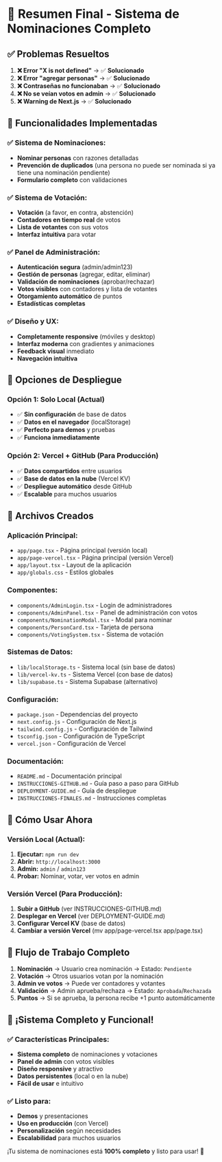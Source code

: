 # 🎉 **Resumen Final - Sistema de Nominaciones Completo**

## ✅ **Problemas Resueltos**

1. **❌ Error "X is not defined"** → ✅ **Solucionado**
2. **❌ Error "agregar personas"** → ✅ **Solucionado**
3. **❌ Contraseñas no funcionaban** → ✅ **Solucionado**
4. **❌ No se veían votos en admin** → ✅ **Solucionado**
5. **❌ Warning de Next.js** → ✅ **Solucionado**

## 🎯 **Funcionalidades Implementadas**

### **✅ Sistema de Nominaciones:**
- **Nominar personas** con razones detalladas
- **Prevención de duplicados** (una persona no puede ser nominada si ya tiene una nominación pendiente)
- **Formulario completo** con validaciones

### **✅ Sistema de Votación:**
- **Votación** (a favor, en contra, abstención)
- **Contadores en tiempo real** de votos
- **Lista de votantes** con sus votos
- **Interfaz intuitiva** para votar

### **✅ Panel de Administración:**
- **Autenticación segura** (admin/admin123)
- **Gestión de personas** (agregar, editar, eliminar)
- **Validación de nominaciones** (aprobar/rechazar)
- **Votos visibles** con contadores y lista de votantes
- **Otorgamiento automático** de puntos
- **Estadísticas completas**

### **✅ Diseño y UX:**
- **Completamente responsive** (móviles y desktop)
- **Interfaz moderna** con gradientes y animaciones
- **Feedback visual** inmediato
- **Navegación intuitiva**

## 🚀 **Opciones de Despliegue**

### **Opción 1: Solo Local (Actual)**
- ✅ **Sin configuración** de base de datos
- ✅ **Datos en el navegador** (localStorage)
- ✅ **Perfecto para demos** y pruebas
- ✅ **Funciona inmediatamente**

### **Opción 2: Vercel + GitHub (Para Producción)**
- ✅ **Datos compartidos** entre usuarios
- ✅ **Base de datos en la nube** (Vercel KV)
- ✅ **Despliegue automático** desde GitHub
- ✅ **Escalable** para muchos usuarios

## 📁 **Archivos Creados**

### **Aplicación Principal:**
- `app/page.tsx` - Página principal (versión local)
- `app/page-vercel.tsx` - Página principal (versión Vercel)
- `app/layout.tsx` - Layout de la aplicación
- `app/globals.css` - Estilos globales

### **Componentes:**
- `components/AdminLogin.tsx` - Login de administradores
- `components/AdminPanel.tsx` - Panel de administración con votos
- `components/NominationModal.tsx` - Modal para nominar
- `components/PersonCard.tsx` - Tarjeta de persona
- `components/VotingSystem.tsx` - Sistema de votación

### **Sistemas de Datos:**
- `lib/localStorage.ts` - Sistema local (sin base de datos)
- `lib/vercel-kv.ts` - Sistema Vercel (con base de datos)
- `lib/supabase.ts` - Sistema Supabase (alternativo)

### **Configuración:**
- `package.json` - Dependencias del proyecto
- `next.config.js` - Configuración de Next.js
- `tailwind.config.js` - Configuración de Tailwind
- `tsconfig.json` - Configuración de TypeScript
- `vercel.json` - Configuración de Vercel

### **Documentación:**
- `README.md` - Documentación principal
- `INSTRUCCIONES-GITHUB.md` - Guía paso a paso para GitHub
- `DEPLOYMENT-GUIDE.md` - Guía de despliegue
- `INSTRUCCIONES-FINALES.md` - Instrucciones completas

## 🎯 **Cómo Usar Ahora**

### **Versión Local (Actual):**
1. **Ejecutar:** `npm run dev`
2. **Abrir:** `http://localhost:3000`
3. **Admin:** `admin` / `admin123`
4. **Probar:** Nominar, votar, ver votos en admin

### **Versión Vercel (Para Producción):**
1. **Subir a GitHub** (ver INSTRUCCIONES-GITHUB.md)
2. **Desplegar en Vercel** (ver DEPLOYMENT-GUIDE.md)
3. **Configurar Vercel KV** (base de datos)
4. **Cambiar a versión Vercel** (mv app/page-vercel.tsx app/page.tsx)

## 🔄 **Flujo de Trabajo Completo**

1. **Nominación** → Usuario crea nominación → Estado: `Pendiente`
2. **Votación** → Otros usuarios votan por la nominación
3. **Admin ve votos** → Puede ver contadores y votantes
4. **Validación** → Admin aprueba/rechaza → Estado: `Aprobada`/`Rechazada`
5. **Puntos** → Si se aprueba, la persona recibe +1 punto automáticamente

## 🎉 **¡Sistema Completo y Funcional!**

### **✅ Características Principales:**
- **Sistema completo** de nominaciones y votaciones
- **Panel de admin** con votos visibles
- **Diseño responsive** y atractivo
- **Datos persistentes** (local o en la nube)
- **Fácil de usar** e intuitivo

### **✅ Listo para:**
- **Demos** y presentaciones
- **Uso en producción** (con Vercel)
- **Personalización** según necesidades
- **Escalabilidad** para muchos usuarios

¡Tu sistema de nominaciones está **100% completo** y listo para usar! 🚀
